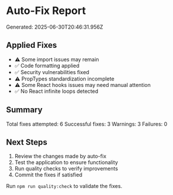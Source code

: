 # Auto-Fix Report

Generated: 2025-06-30T20:46:31.956Z

## Applied Fixes

- ⚠️ Some import issues may remain
- ✅ Code formatting applied
- ✅ Security vulnerabilities fixed
- ⚠️ PropTypes standardization incomplete
- ⚠️ Some React hooks issues may need manual attention
- ✅ No React infinite loops detected

## Summary

Total fixes attempted: 6
Successful fixes: 3
Warnings: 3
Failures: 0

## Next Steps

1. Review the changes made by auto-fix
2. Test the application to ensure functionality
3. Run quality checks to verify improvements
4. Commit the fixes if satisfied

Run `npm run quality:check` to validate the fixes.
